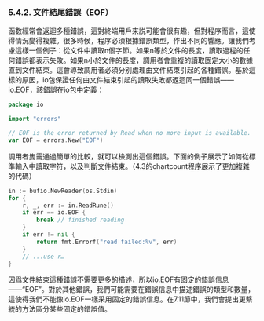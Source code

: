 ### 5.4.2. 文件結尾錯誤（EOF）

函數經常會返迴多種錯誤，這對終端用戶來説可能會很有趣，但對程序而言，這使得情況變得複雜。很多時候，程序必須根據錯誤類型，作出不同的響應。讓我們考慮這樣一個例子：從文件中讀取n個字節。如果n等於文件的長度，讀取過程的任何錯誤都表示失敗。如果n小於文件的長度，調用者會重複的讀取固定大小的數據直到文件結束。這會導致調用者必須分别處理由文件結束引起的各種錯誤。基於這樣的原因，io包保證任何由文件結束引起的讀取失敗都返迴同一個錯誤——io.EOF，該錯誤在io包中定義：

```Go
package io

import "errors"

// EOF is the error returned by Read when no more input is available.
var EOF = errors.New("EOF")
```

調用者隻需通過簡單的比較，就可以檢測出這個錯誤。下面的例子展示了如何從標準輸入中讀取字符，以及判斷文件結束。（4.3的chartcount程序展示了更加複雜的代碼）

```Go
in := bufio.NewReader(os.Stdin)
for {
	r, _, err := in.ReadRune()
	if err == io.EOF {
		break // finished reading
	}
	if err != nil {
		return fmt.Errorf("read failed:%v", err)
	}
	// ...use r…
}
```

因爲文件結束這種錯誤不需要更多的描述，所以io.EOF有固定的錯誤信息——“EOF”。對於其他錯誤，我們可能需要在錯誤信息中描述錯誤的類型和數量，這使得我們不能像io.EOF一樣采用固定的錯誤信息。在7.11節中，我們會提出更繫統的方法區分某些固定的錯誤值。
